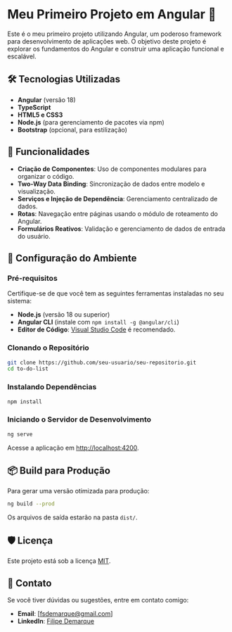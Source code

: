 # Meu Primeiro Projeto em Angular 🎉

Este é o meu primeiro projeto utilizando Angular, um poderoso framework para desenvolvimento de aplicações web. O objetivo deste projeto é explorar os fundamentos do Angular e construir uma aplicação funcional e escalável.

## 🛠️ Tecnologias Utilizadas

- **Angular** (versão 18)
- **TypeScript**
- **HTML5 e CSS3**
- **Node.js** (para gerenciamento de pacotes via npm)
- **Bootstrap** (opcional, para estilização)

## 🚀 Funcionalidades

- **Criação de Componentes**: Uso de componentes modulares para organizar o código.
- **Two-Way Data Binding**: Sincronização de dados entre modelo e visualização.
- **Serviços e Injeção de Dependência**: Gerenciamento centralizado de dados.
- **Rotas**: Navegação entre páginas usando o módulo de roteamento do Angular.
- **Formulários Reativos**: Validação e gerenciamento de dados de entrada do usuário.

## 🔧 Configuração do Ambiente

### Pré-requisitos

Certifique-se de que você tem as seguintes ferramentas instaladas no seu sistema:

- **Node.js** (versão 18 ou superior)
- **Angular CLI** (instale com `npm install -g @angular/cli`)
- **Editor de Código**: [Visual Studio Code](https://code.visualstudio.com/) é recomendado.

### Clonando o Repositório

```bash
git clone https://github.com/seu-usuario/seu-repositorio.git
cd to-do-list
```

### Instalando Dependências

```bash
npm install
```

### Iniciando o Servidor de Desenvolvimento

```bash
ng serve
```

Acesse a aplicação em [http://localhost:4200](http://localhost:4200).

## 📦 Build para Produção

Para gerar uma versão otimizada para produção:

```bash
ng build --prod
```

Os arquivos de saída estarão na pasta `dist/`.

## 🛡️ Licença

Este projeto está sob a licença [MIT](LICENSE).

## 📩 Contato

Se você tiver dúvidas ou sugestões, entre em contato comigo:

- **Email**: [fsdemarque@gmail.com]
- **LinkedIn**: [Filipe Demarque](https://www.linkedin.com/in/filipe-demarque-36ba0a24a/)